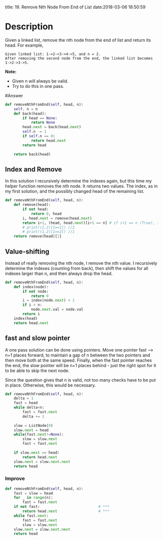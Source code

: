 title: 19. Remove Nth Node From End of List
date:2018-03-06 18:50:59

# Description
Given a linked list, remove the nth node from the end of list and return its head.
For example,
```
Given linked list: 1->2->3->4->5, and n = 2.
After removing the second node from the end, the linked list becomes 1->2->3->5.
```
**Note:**
- Given n will always be valid.
- Try to do this in one pass.

#Answer
```python
def removeNthFromEnd(self, head, n):
    self. n = n
    def back(head):
        if head == None:
            return None
        head.next = back(head.next)
        self.n -= 1
        if self.n == 0:
            return head.next
        return head
    
    return back(head)
```
## Index and Remove
In this solution I recursively determine the indexes again, but this time my helper function removes the nth node. It returns two values. The index, as in my first solution, and the possibly changed head of the remaining list.
```python
def removeNthFromEnd(self, head, n):
    def remove(head):
        if not head:
            return 0, head
        i, head.next = remove(head.next)
        return i+1, (head, head.next)[i+1 == n] # if i+1 == n (True), then return head.next
        # print((1,2)[1==1]) //2
        # print((1,2)[1==2]) //1
    return remove(head)[1]
```

## Value-shifting
Instead of really removing the nth node, I remove the nth value. I recursively determine the indexes (counting from back), then shift the values for all indexes larger than n, and then always drop the head.
```python
def removeNthFromEnd(self, head, n):
    def index(node):
        if not node:
            return 0
        i = index(node.next) + 1
        if i > n:
            node.next.val = node.val
        return i
    index(head)
    return head.next
```

## fast and slow pointer
A one pass solution can be done using pointers. Move one pointer fast --> n+1 places forward, to maintain a gap of n between the two pointers and then move both at the same speed. Finally, when the fast pointer reaches the end, the slow pointer will be n+1 places behind - just the right spot for it to be able to skip the next node.

Since the question gives that n is valid, not too many checks have to be put in place. Otherwise, this would be necessary.
```python
def removeNthFromEnd(self, head, n):
    delta = 1
    fast = head
    while delta<n:
        fast = fast.next
        delta += 1
        
    slow = ListNode(0)
    slow.next = head
    while(fast.next!=None):
        slow = slow.next
        fast = fast.next
    
    if slow.next == head:
        return head.next
    slow.next = slow.next.next
    return head
```
### Improve
```python
def removeNthFromEnd(self, head, n):
    fast = slow = head
    for _ in range(n):
        fast = fast.next
    if not fast:                           # ***
        return head.next                   # ***
    while fast.next:
        fast = fast.next
        slow = slow.next
    slow.next = slow.next.next
    return head
```